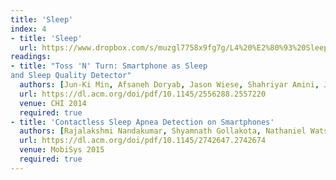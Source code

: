 ```yaml
---
title: 'Sleep'
index: 4
- title: 'Sleep'
  url: https://www.dropbox.com/s/muzgl7758x9fg7g/L4%20%E2%80%93%20Sleep.pptx?dl=0
readings:
- title: "Toss 'N' Turn: Smartphone as Sleep
and Sleep Quality Detector"
  authors: [Jun-Ki Min, Afsaneh Doryab, Jason Wiese, Shahriyar Amini, John Zimmerman, Jason I. Hong]
  url: https://dl.acm.org/doi/pdf/10.1145/2556288.2557220
  venue: CHI 2014
  required: true
- title: 'Contactless Sleep Apnea Detection on Smartphones'
  authors: [Rajalakshmi Nandakumar, Shyamnath Gollakota, Nathaniel Watson]
  url: https://dl.acm.org/doi/pdf/10.1145/2742647.2742674
  venue: MobiSys 2015
  required: true
---
```

